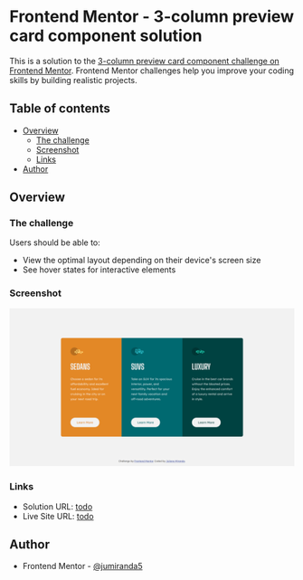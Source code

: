 # Frontend Mentor - 3-column preview card component solution

This is a solution to the [3-column preview card component challenge on Frontend Mentor](https://www.frontendmentor.io/challenges/3column-preview-card-component-pH92eAR2-). Frontend Mentor challenges help you improve your coding skills by building realistic projects. 

## Table of contents

- [Overview](#overview)
  - [The challenge](#the-challenge)
  - [Screenshot](#screenshot)
  - [Links](#links)
- [Author](#author)

## Overview

### The challenge

Users should be able to:

- View the optimal layout depending on their device's screen size
- See hover states for interactive elements

### Screenshot

![Screenshot](./design/screenshot.png)

### Links

- Solution URL: [todo](https://your-solution-url.com)
- Live Site URL: [todo](https://your-live-site-url.com)

## Author

- Frontend Mentor - [@jumiranda5](https://www.frontendmentor.io/profile/jumiranda5)

